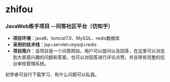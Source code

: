 # zhifou
### JavaWeb练手项目 --问答社区平台（仿知乎）

- **项目环境**：java8、tomcat7.0、MySQL、redis数据库
- **采用的技术栈**：jsp+servlet+mysql+redis
- **项目简介**：该项目是一个问答网站，用户可以提问以及回答，在这里可以浏览到大家感兴趣的问题和答案，也可以对回答进行评论点赞。并且带有完整的后台审核管理系统。



初学者可自行下载学习，有什么问题可以私我。